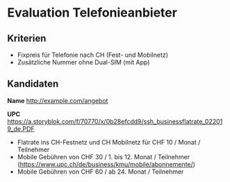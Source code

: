 # Evaluation Telefonieanbieter

## Kriterien

* Fixpreis für Telefonie nach CH (Fest- und Mobilnetz)
* Zusätzliche Nummer ohne Dual-SIM (mit App)

## Kandidaten

**Name** http://example.com/angebot

**UPC** https://a.storyblok.com/f/70770/x/0b28efcdd9/ssh_businessflatrate_022019_de.PDF
* Flatrate ins CH-Festnetz und CH Mobilnetz für CHF 10 / Monat / Teilnehmer
* Mobile Gebühren von CHF 30 / 1. bis 12. Monat / Teilnehmer (https://www.upc.ch/de/business/kmu/mobile/abonnemente/)
* Mobile Gebühren von CHF 60 / ab 24. Monat / Teilnehmer